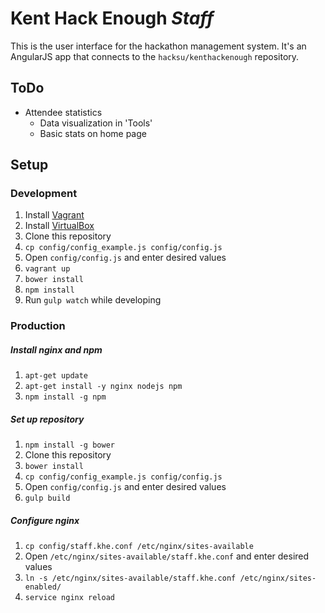 # Kent Hack Enough *Staff*

This is the user interface for the hackathon management system. It's an AngularJS
app that connects to the `hacksu/kenthackenough` repository.

## ToDo
- Attendee statistics
    + Data visualization in 'Tools'
    + Basic stats on home page

## Setup

### Development
1. Install [Vagrant](https://www.vagrantup.com/downloads.html)
2. Install [VirtualBox](https://www.virtualbox.org)
3. Clone this repository
4. `cp config/config_example.js config/config.js`
5. Open `config/config.js` and enter desired values
6. `vagrant up`
7. `bower install`
8. `npm install`
9. Run `gulp watch` while developing

### Production
##### Install nginx and npm
1. `apt-get update`
2. `apt-get install -y nginx nodejs npm`
3. `npm install -g npm`

##### Set up repository
1. `npm install -g bower`
2. Clone this repository
3. `bower install`
4. `cp config/config_example.js config/config.js`
5. Open `config/config.js` and enter desired values
6. `gulp build`

##### Configure nginx
1. `cp config/staff.khe.conf /etc/nginx/sites-available`
2. Open `/etc/nginx/sites-available/staff.khe.conf` and enter desired values
3. `ln -s /etc/nginx/sites-available/staff.khe.conf /etc/nginx/sites-enabled/`
4. `service nginx reload`